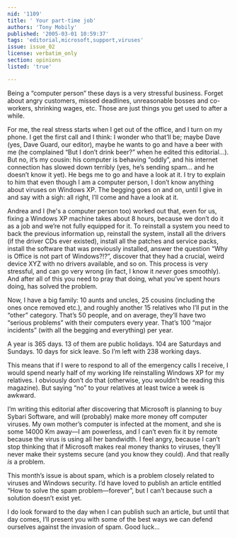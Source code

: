 ```yaml
---
nid: '1109'
title: ' Your part-time job'
authors: 'Tony Mobily'
published: '2005-03-01 10:59:37'
tags: 'editorial,microsoft,support,viruses'
issue: issue_02
license: verbatim_only
section: opinions
listed: 'true'

---
```

Being a “computer person” these days is a very stressful business. Forget about angry customers, missed deadlines, unreasonable bosses and co-workers, shrinking wages, etc. Those are just things you get used to after a while.

For me, the real stress starts when I get out of the office, and I turn on my phone. I get the first call and I think: I wonder who that’ll be; maybe Dave (yes, Dave Guard, our editor), maybe he wants to go and have a beer with me (he complained “But I don’t drink beer?” when he edited this editorial...). But no, it’s my cousin: his computer is behaving “oddly”, and his internet connection has slowed down terribly (yes, he’s sending spam… and he doesn’t know it yet). He begs me to go and have a look at it. I try to explain to him that even though I am a computer person, I don’t know anything about viruses on Windows XP. The begging goes on and on, until I give in and say with a sigh: all right, I’ll come and have a look at it.

Andrea and I (he's a computer person too) worked out that, even for us, fixing a Windows XP machine takes about 8 hours, because we don’t do it as a job and we’re not fully equipped for it. To reinstall a system you need to back the previous information up, reinstall the system, install all the drivers (if the driver CDs ever existed), install all the patches and service packs, install the software that was previously installed, answer the question “Why is Office is not part of Windows?!?”, discover that they had a crucial, weird device XYZ with no drivers available, and so on. This process is very stressful, and can go very wrong (in fact, I know it _never_ goes smoothly). And after all of this you need to pray that doing, what you’ve spent hours doing, has solved the problem.

Now, I have a big family: 10 aunts and uncles, 25 cousins (including the ones once removed etc.), and roughly another 15 relatives who I’ll put in the “other” category. That’s 50 people, and on average, they’ll have two “serious problems” with their computers every year. That’s 100 “major incidents” (with all the begging and everything) per year.

A year is 365 days. 13 of them are public holidays. 104 are Saturdays and Sundays. 10 days for sick leave. So I’m left with 238 working days.

This means that if I were to respond to all of the emergency calls I receive, I would spend nearly half of my working life reinstalling Windows XP for my relatives. I obviously don’t do that (otherwise, you wouldn’t be reading this magazine). But saying “no” to your relatives at least twice a week is awkward.

I’m writing this editorial after discovering that Microsoft is planning to buy Sybari Software, and will (probably) make more money off computer viruses. My own mother’s computer is infected at the moment, and she is some 14000 Km away—I am powerless, and I can’t even fix it by remote because the virus is using all her bandwidth. I feel angry, because I can’t stop thinking that if Microsoft makes real money thanks to viruses, they’ll never make their systems secure (and you know they could). And that really _is_ a problem.

This month’s issue is about spam, which is a problem closely related to viruses and Windows security. I’d have loved to publish an article entitled “How to solve the spam problem—forever”, but I can’t because such a solution doesn’t exist yet. 

I do look forward to the day when I can publish such an article, but until that day comes, I’ll present you with some of the best ways we can defend ourselves against the invasion of spam. Good luck...

